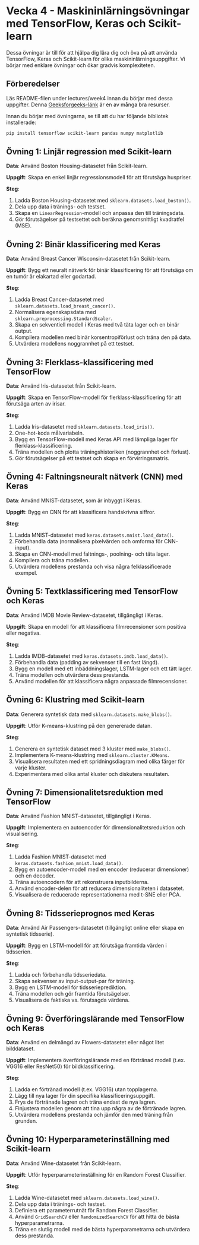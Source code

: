 # Vecka 4 - Maskininlärningsövningar med TensorFlow, Keras och Scikit-learn

Dessa övningar är till för att hjälpa dig lära dig och öva på att använda TensorFlow, Keras och Scikit-learn för olika maskininlärningsuppgifter. Vi börjar med enklare övningar och ökar gradvis komplexiteten.

## Förberedelser

Läs README-filen under lectures/week4 innan du börjar med dessa uppgifter.
Denna [Geeksforgeeks-länk](https://www.geeksforgeeks.org/python-ai/) är en av många bra resurser.

Innan du börjar med övningarna, se till att du har följande bibliotek installerade:

```bash
pip install tensorflow scikit-learn pandas numpy matplotlib
```

## Övning 1: Linjär regression med Scikit-learn

**Data**: Använd Boston Housing-datasetet från Scikit-learn.

**Uppgift**: Skapa en enkel linjär regressionsmodell för att förutsäga huspriser.

**Steg**:

1. Ladda Boston Housing-datasetet med `sklearn.datasets.load_boston()`.
2. Dela upp data i tränings- och testset.
3. Skapa en `LinearRegression`-modell och anpassa den till träningsdata.
4. Gör förutsägelser på testsettet och beräkna genomsnittligt kvadratfel (MSE).

## Övning 2: Binär klassificering med Keras

**Data**: Använd Breast Cancer Wisconsin-datasetet från Scikit-learn.

**Uppgift**: Bygg ett neuralt nätverk för binär klassificering för att förutsäga om en tumör är elakartad eller godartad.

**Steg**:

1. Ladda Breast Cancer-datasetet med `sklearn.datasets.load_breast_cancer()`.
2. Normalisera egenskapsdata med `sklearn.preprocessing.StandardScaler`.
3. Skapa en sekventiell modell i Keras med två täta lager och en binär output.
4. Kompilera modellen med binär korsentropiförlust och träna den på data.
5. Utvärdera modellens noggrannhet på ett testset.

## Övning 3: Flerklass-klassificering med TensorFlow

**Data**: Använd Iris-datasetet från Scikit-learn.

**Uppgift**: Skapa en TensorFlow-modell för flerklass-klassificering för att förutsäga arten av irisar.

**Steg**:

1. Ladda Iris-datasetet med `sklearn.datasets.load_iris()`.
2. One-hot-koda målvariabeln.
3. Bygg en TensorFlow-modell med Keras API med lämpliga lager för flerklass-klassificering.
4. Träna modellen och plotta träningshistoriken (noggrannhet och förlust).
5. Gör förutsägelser på ett testset och skapa en förvirringsmatris.

## Övning 4: Faltningsneuralt nätverk (CNN) med Keras

**Data**: Använd MNIST-datasetet, som är inbyggt i Keras.

**Uppgift**: Bygg en CNN för att klassificera handskrivna siffror.

**Steg**:

1. Ladda MNIST-datasetet med `keras.datasets.mnist.load_data()`.
2. Förbehandla data (normalisera pixelvärden och omforma för CNN-input).
3. Skapa en CNN-modell med faltnings-, poolning- och täta lager.
4. Kompilera och träna modellen.
5. Utvärdera modellens prestanda och visa några felklassificerade exempel.

## Övning 5: Textklassificering med TensorFlow och Keras

**Data**: Använd IMDB Movie Review-datasetet, tillgängligt i Keras.

**Uppgift**: Skapa en modell för att klassificera filmrecensioner som positiva eller negativa.

**Steg**:

1. Ladda IMDB-datasetet med `keras.datasets.imdb.load_data()`.
2. Förbehandla data (padding av sekvenser till en fast längd).
3. Bygg en modell med ett inbäddningslager, LSTM-lager och ett tätt lager.
4. Träna modellen och utvärdera dess prestanda.
5. Använd modellen för att klassificera några anpassade filmrecensioner.

## Övning 6: Klustring med Scikit-learn

**Data**: Generera syntetisk data med `sklearn.datasets.make_blobs()`.

**Uppgift**: Utför K-means-klustring på den genererade datan.

**Steg**:

1. Generera en syntetisk dataset med 3 kluster med `make_blobs()`.
2. Implementera K-means-klustring med `sklearn.cluster.KMeans`.
3. Visualisera resultaten med ett spridningsdiagram med olika färger för varje kluster.
4. Experimentera med olika antal kluster och diskutera resultaten.

## Övning 7: Dimensionalitetsreduktion med TensorFlow

**Data**: Använd Fashion MNIST-datasetet, tillgängligt i Keras.

**Uppgift**: Implementera en autoencoder för dimensionalitetsreduktion och visualisering.

**Steg**:

1. Ladda Fashion MNIST-datasetet med `keras.datasets.fashion_mnist.load_data()`.
2. Bygg en autoencoder-modell med en encoder (reducerar dimensioner) och en decoder.
3. Träna autoencodern för att rekonstruera inputbilderna.
4. Använd encoder-delen för att reducera dimensionaliteten i datasetet.
5. Visualisera de reducerade representationerna med t-SNE eller PCA.

## Övning 8: Tidsserieprognos med Keras

**Data**: Använd Air Passengers-datasetet (tillgängligt online eller skapa en syntetisk tidsserie).

**Uppgift**: Bygg en LSTM-modell för att förutsäga framtida värden i tidsserien.

**Steg**:

1. Ladda och förbehandla tidsseriedata.
2. Skapa sekvenser av input-output-par för träning.
3. Bygg en LSTM-modell för tidsserieprediktion.
4. Träna modellen och gör framtida förutsägelser.
5. Visualisera de faktiska vs. förutsagda värdena.

## Övning 9: Överföringslärande med TensorFlow och Keras

**Data**: Använd en delmängd av Flowers-datasetet eller något litet bilddataset.

**Uppgift**: Implementera överföringslärande med en förtränad modell (t.ex. VGG16 eller ResNet50) för bildklassificering.

**Steg**:

1. Ladda en förtränad modell (t.ex. VGG16) utan topplagerna.
2. Lägg till nya lager för din specifika klassificeringsuppgift.
3. Frys de förtränade lagren och träna endast de nya lagren.
4. Finjustera modellen genom att tina upp några av de förtränade lagren.
5. Utvärdera modellens prestanda och jämför den med träning från grunden.

## Övning 10: Hyperparameterinställning med Scikit-learn

**Data**: Använd Wine-datasetet från Scikit-learn.

**Uppgift**: Utför hyperparameterinställning för en Random Forest Classifier.

**Steg**:

1. Ladda Wine-datasetet med `sklearn.datasets.load_wine()`.
2. Dela upp data i tränings- och testset.
3. Definiera ett parameterrutnät för Random Forest Classifier.
4. Använd `GridSearchCV` eller `RandomizedSearchCV` för att hitta de bästa hyperparametrarna.
5. Träna en slutlig modell med de bästa hyperparametrarna och utvärdera dess prestanda.
